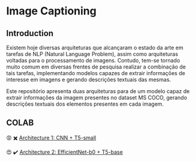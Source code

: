# Image Captioning

## Introduction

Existem hoje diversas arquiteturas que alcançaram o estado da arte em tarefas de NLP (Natural Language Problem), assim como arquiteturas voltadas para o processamento de imagens. Contudo, tem-se tornado muito comum em diversas frentes de pesquisa realizar a combinação de tais tarefas, implementando modelos capazes de extrair informações de interesse em imagens e gerando descrições textuais das mesmas.

Este repositório apresenta duas arquiteturas para de um modelo capaz de extrair informações da imagem presentes no dataset MS COCO, gerando descrições textuais dos elementos presentes em cada imagem.

## COLAB

:rage: :heavy_multiplication_x: <a href="https://colab.research.google.com/drive/1QBGMPHu1G9W9BwOk6o4wl-2iLmjkrgp6?usp=sharing">Architecture 1: CNN + T5-small</a>

:heart_eyes: :heavy_check_mark: <a href="https://colab.research.google.com/drive/1EVSf7YD0aBlBeNT-5fggciMJ8s9LkNBf?usp=sharing">Architecture 2: EfficientNet-b0 + T5-base</a>